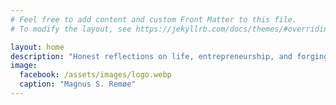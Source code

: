 ```yaml
---
# Feel free to add content and custom Front Matter to this file.
# To modify the layout, see https://jekyllrb.com/docs/themes/#overriding-theme-defaults

layout: home
description: "Honest reflections on life, entrepreneurship, and forging your own path. I share my experiences—the wins, the struggles, and the lessons—as I build a life on my own terms. If you're seeking freedom, meaning, and a way to navigate the challenges of carving your own way, you're in the right place."
image:
  facebook: /assets/images/logo.webp
  caption: "Magnus S. Remøe"
---
```


